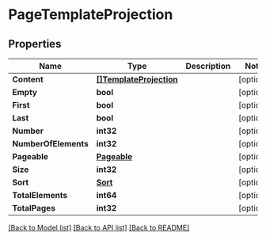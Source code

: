 # PageTemplateProjection

## Properties

Name | Type | Description | Notes
------------ | ------------- | ------------- | -------------
**Content** | [**[]TemplateProjection**](TemplateProjection) |  | [optional] 
**Empty** | **bool** |  | [optional] 
**First** | **bool** |  | [optional] 
**Last** | **bool** |  | [optional] 
**Number** | **int32** |  | [optional] 
**NumberOfElements** | **int32** |  | [optional] 
**Pageable** | [**Pageable**](Pageable) |  | [optional] 
**Size** | **int32** |  | [optional] 
**Sort** | [**Sort**](Sort) |  | [optional] 
**TotalElements** | **int64** |  | [optional] 
**TotalPages** | **int32** |  | [optional] 

[[Back to Model list]](../README#documentation-for-models) [[Back to API list]](../README#documentation-for-api-endpoints) [[Back to README]](../README)


